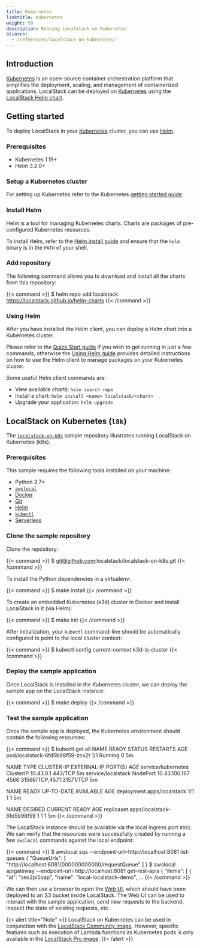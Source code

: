 ```yaml
---
title: Kubernetes
linktitle: Kubernetes
weight: 50
description: Running LocalStack on Kubernetes
aliases:
  - /references/localstack-on-kubernetes/
---
```


## Introduction

[Kubernetes](https://kubernetes.io/) is an open-source container orchestration platform that simplifies the deployment, scaling, and management of containerized applications. LocalStack can be deployed on [Kubernetes](https://kubernetes.io/) using the [LocalStack Helm chart](http://helm.localstack.cloud/).

## Getting started

To deploy LocalStack in your [Kubernetes](https://kubernetes.io/) cluster, you can use [Helm](https://helm.sh/).

### Prerequisites

- Kubernetes 1.19+
- Helm 3.2.0+

### Setup a Kubernetes cluster

For setting up Kubernetes refer to the Kubernetes  [getting started guide](https://kubernetes.io/docs/getting-started-guides/).

### Install Helm

Helm is a tool for managing Kubernetes charts. Charts are packages of pre-configured Kubernetes resources.

To install Helm, refer to the  [Helm install guide](https://github.com/helm/helm#install) and ensure that the `helm` binary is in the `PATH` of your shell.

### Add repository

The following command allows you to download and install all the charts from this repository:

{{< command >}}
$ helm repo add localstack https://localstack.github.io/helm-charts
{{< /command >}}

### Using Helm

After you have installed the Helm client, you can deploy a Helm chart into a Kubernetes cluster.

Please refer to the [Quick Start guide](https://helm.sh/docs/intro/quickstart/)  if you wish to get running in just a few commands, otherwise the [Using Helm guide](https://helm.sh/docs/intro/using_helm/) provides detailed instructions on how to use the Helm client to manage packages on your Kubernetes cluster.

Some useful Helm client commands are:

-   View available charts: `helm search repo`
-   Install a chart: `helm install <name> localstack/<chart>`
-   Upgrade your application: `helm upgrade`

## LocalStack on Kubernetes (`l8k`)

The [`localstack-on-k8s`](https://github.com/localstack/localstack-on-k8s) sample repository illustrates running LocalStack on Kubernetes (k8s).

### Prerequisites

This sample requires the following tools installed on your machine:

* Python 3.7+
* [`awslocal`](https://github.com/localstack/awscli-local)
* [Docker](https://www.docker.com)
* [Git](https://git-scm.com)
* [Helm](https://helm.sh)
* [`kubectl`](https://kubernetes.io/docs/tasks/tools/#kubectl)
* [Serverless](https://www.npmjs.com/package/serverless)

### Clone the sample repository

Clone the repository:

{{< command >}}
$ git@github.com:localstack/localstack-on-k8s.git
{{< /command >}}

To install the Python dependencies in a virtualenv:

{{< command >}}
$ make install
{{< /command >}}

To create an embedded Kubernetes (k3d) cluster in Docker and install LocalStack in it (via Helm):

{{< command >}}
$ make init
{{< /command >}}

After initialization, your `kubectl` command-line should be automatically configured to point to the local cluster context:

{{< command >}}
$ kubectl config current-context
<disable-copy>
k3d-ls-cluster
</disable-copy>
{{< /command >}}

### Deploy the sample application

Once LocalStack is installed in the Kubernetes cluster, we can deploy the sample app on the LocalStack instance:

{{< command >}}
$ make deploy
{{< /command >}}

### Test the sample application

Once the sample app is deployed, the Kubernetes environment should contain the following resources:

{{< command >}}
$ kubectl get all
NAME                              READY   STATUS    RESTARTS   AGE
pod/localstack-6fd5b98f59-zcx2t   1/1     Running   0          5m

NAME                 TYPE        CLUSTER-IP      EXTERNAL-IP   PORT(S)                         AGE
service/kubernetes   ClusterIP   10.43.0.1       <none>        443/TCP                         5m
service/localstack   NodePort    10.43.100.167   <none>        4566:31566/TCP,4571:31571/TCP   5m

NAME                         READY   UP-TO-DATE   AVAILABLE   AGE
deployment.apps/localstack   1/1     1            1           5m

NAME                                    DESIRED   CURRENT   READY   AGE
replicaset.apps/localstack-6fd5b98f59   1         1         1       5m
{{< /command >}}

The LocalStack instance should be available via the local ingress port `8081`. We can verify that the resources were successfully created by running a few `awslocal` commands against the local endpoint:

{{< command >}}
$ awslocal sqs --endpoint-url=http://localhost:8081 list-queues
{
    "QueueUrls": [
        "http://localhost:8081/000000000000/requestQueue"
    ]
}
$ awslocal apigateway --endpoint-url=http://localhost:8081 get-rest-apis
{
    "items": [
        {
            "id": "ses2pi5oap",
            "name": "local-localstack-demo",
...
{{< /command >}}

We can then use a browser to open the [Web UI](http://localhost:8081/archive-bucket/index.html), which should have been deployed to an S3 bucket inside LocalStack. The Web UI can be used to interact with the sample application, send new requests to the backend, inspect the state of existing requests, etc.

{{< alert title="Note" >}}
LocalStack on Kubernetes can be used in conjunction with the [LocalStack Community image](https://hub.docker.com/r/localstack/localstack). However, specific features such as execution of Lambda functions as Kubernetes pods is only available in the [LocalStack Pro image](https://hub.docker.com/r/localstack/localstack-pro).
{{< /alert >}}
